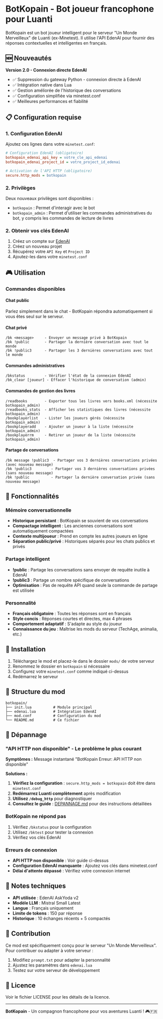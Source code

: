 # BotKopain - Bot joueur francophone pour Luanti

BotKopain est un bot joueur intelligent pour le serveur "Un Monde Merveilleux" de Luanti (ex-Minetest). Il utilise l'API EdenAI pour fournir des réponses contextuelles et intelligentes en français.

## 🆕 Nouveautés

**Version 2.0 - Connexion directe EdenAI**
- ✅ Suppression du gateway Python - connexion directe à EdenAI
- ✅ Intégration native dans Lua
- ✅ Gestion améliorée de l'historique des conversations
- ✅ Configuration simplifiée via minetest.conf
- ✅ Meilleures performances et fiabilité

## 📋 Configuration requise

### 1. Configuration EdenAI
Ajoutez ces lignes dans votre `minetest.conf`:

```ini
# Configuration EdenAI (obligatoire)
botkopain_edenai_api_key = votre_cle_api_edenai
botkopain_edenai_project_id = votre_project_id_edenai

# Activation de l'API HTTP (obligatoire)
secure.http_mods = botkopain
```

### 2. Privilèges
Deux nouveaux privilèges sont disponibles :
- `botkopain` : Permet d'interagir avec le bot
- `botkopain_admin` : Permet d'utiliser les commandes administratives du bot, y compris les commandes de lecture de livres

### 2. Obtenir vos clés EdenAI
1. Créez un compte sur [EdenAI](https://www.edenai.co)
2. Créez un nouveau projet
3. Récupérez votre `API Key` et `Project ID`
4. Ajoutez-les dans votre `minetest.conf`

## 🎮 Utilisation

### Commandes disponibles

#### Chat public
Parlez simplement dans le chat - BotKopain répondra automatiquement si vous êtes seul sur le serveur.

#### Chat privé
```
/bk <message>     - Envoyer un message privé à BotKopain
/bk !public       - Partager la dernière conversation avec tout le monde
/bk !public3      - Partager les 3 dernières conversations avec tout le monde
```

#### Commandes administratives
```
/bkstatus         - Vérifier l'état de la connexion EdenAI
/bk_clear [joueur] - Effacer l'historique de conversation (admin)
```

#### Commandes de gestion des livres
```
/readbooks        - Exporter tous les livres vers books.xml (nécessite botkopain_admin)
/readbooks_stats  - Afficher les statistiques des livres (nécessite botkopain_admin)
/bookplayerlist   - Lister les joueurs gérés (nécessite botkopain_admin)
/bookplayeradd    - Ajouter un joueur à la liste (nécessite botkopain_admin)
/bookplayerrm     - Retirer un joueur de la liste (nécessite botkopain_admin)
```

#### Partage de conversations
```
/bk message !public3  - Partager vos 3 dernières conversations privées (avec nouveau message)
/bk !public3         - Partager vos 3 dernières conversations privées (sans nouveau message)
/bk !public          - Partager la dernière conversation privée (sans nouveau message)
```

## 🧠 Fonctionnalités

### Mémoire conversationnelle
- **Historique persistant** : BotKopain se souvient de vos conversations
- **Compactage intelligent** : Les anciennes conversations sont automatiquement compactées
- **Contexte multijoueur** : Prend en compte les autres joueurs en ligne
- **Séparation public/privé** : Historiques séparés pour les chats publics et privés

### Partage intelligent
- **!public** : Partage les conversations sans envoyer de requête inutile à EdenAI
- **!public3** : Partage un nombre spécifique de conversations
- **Optimisation** : Pas de requête API quand seule la commande de partage est utilisée

### Personnalité
- **Français obligatoire** : Toutes les réponses sont en français
- **Style concis** : Réponses courtes et directes, max 4 phrases
- **Comportement adaptatif** : S'adapte au style du joueur
- **Connaissance du jeu** : Maîtrise les mods du serveur (TechAge, animalia, etc.)

## 🔧 Installation

1. Téléchargez le mod et placez-le dans le dossier `mods/` de votre serveur
2. Renommez le dossier en `botkopain` si nécessaire
3. Configurez votre `minetest.conf` comme indiqué ci-dessus
4. Redémarrez le serveur

## 📁 Structure du mod

```
botkopain/
├── init.lua          # Module principal
├── edenai.lua        # Intégration EdenAI
├── mod.conf          # Configuration du mod
└── README.md         # Ce fichier
```

## 🚨 Dépannage

### "API HTTP non disponible" - Le problème le plus courant

**Symptômes :** Message instantané "BotKopain Erreur: API HTTP non disponible"

**Solutions :**
1. **Vérifiez la configuration** : `secure.http_mods = botkopain` doit être dans `minetest.conf`
2. **Redémarrez Luanti complètement** après modification
3. **Utilisez `/debug_http`** pour diagnostiquer
4. **Consultez le guide** : [DEPANNAGE.md](DEPANNAGE.md) pour des instructions détaillées

### BotKopain ne répond pas
1. Vérifiez `/bkstatus` pour la configuration
2. Utilisez `/bktest` pour tester la connexion
3. Vérifiez vos clés EdenAI

### Erreurs de connexion
- **API HTTP non disponible** : Voir guide ci-dessus
- **Configuration EdenAI manquante** : Ajoutez vos clés dans minetest.conf
- **Délai d'attente dépassé** : Vérifiez votre connexion internet

## 📝 Notes techniques

- **API utilisée** : EdenAI AskYoda v2
- **Modèle LLM** : Mistral Small Latest
- **Langue** : Français uniquement
- **Limite de tokens** : 150 par réponse
- **Historique** : 10 échanges récents + 5 compactés

## 🤝 Contribution

Ce mod est spécifiquement conçu pour le serveur "Un Monde Merveilleux". Pour contribuer ou adapter à votre serveur :

1. Modifiez `prompt.txt` pour adapter la personnalité
2. Ajustez les paramètres dans `edenai.lua`
3. Testez sur votre serveur de développement

## 📄 Licence

Voir le fichier LICENSE pour les détails de la licence.

---

**BotKopain** - Un compagnon francophone pour vos aventures Luanti ! 🎮🇫🇷